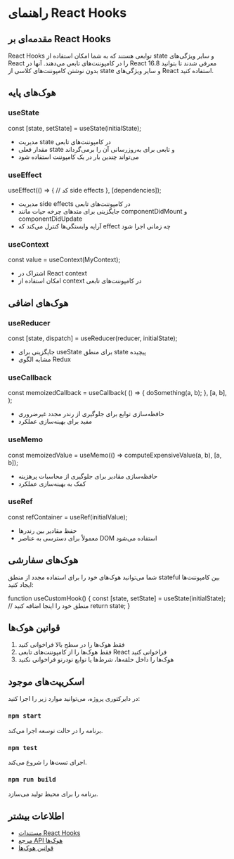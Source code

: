 # راهنمای React Hooks

## مقدمه‌ای بر React Hooks

React Hooks توابعی هستند که به شما امکان استفاده از state و سایر ویژگی‌های React را در کامپوننت‌های تابعی می‌دهند. آنها در React 16.8 معرفی شدند تا بتوانید بدون نوشتن کامپوننت‌های کلاسی از state و سایر ویژگی‌های React استفاده کنید.

## هوک‌های پایه

### useState

const [state, setState] = useState(initialState);

- مدیریت state در کامپوننت‌های تابعی
- مقدار فعلی state و تابعی برای به‌روزرسانی آن را برمی‌گرداند
- می‌تواند چندین بار در یک کامپوننت استفاده شود

### useEffect

useEffect(() => {
// کد side effects
}, [dependencies]);

- مدیریت side effects در کامپوننت‌های تابعی
- جایگزینی برای متدهای چرخه حیات مانند componentDidMount و componentDidUpdate
- آرایه وابستگی‌ها کنترل می‌کند که effect چه زمانی اجرا شود

### useContext

const value = useContext(MyContext);

- اشتراک در React context
- امکان استفاده از context در کامپوننت‌های تابعی

## هوک‌های اضافی

### useReducer

const [state, dispatch] = useReducer(reducer, initialState);

- جایگزینی برای useState برای منطق state پیچیده
- مشابه الگوی Redux

### useCallback

const memoizedCallback = useCallback(
() => {
doSomething(a, b);
},
[a, b],
);

- حافظه‌سازی توابع برای جلوگیری از رندر مجدد غیرضروری
- مفید برای بهینه‌سازی عملکرد

### useMemo

const memoizedValue = useMemo(() => computeExpensiveValue(a, b), [a, b]);

- حافظه‌سازی مقادیر برای جلوگیری از محاسبات پرهزینه
- کمک به بهینه‌سازی عملکرد

### useRef

const refContainer = useRef(initialValue);

- حفظ مقادیر بین رندرها
- معمولاً برای دسترسی به عناصر DOM استفاده می‌شود

## هوک‌های سفارشی

شما می‌توانید هوک‌های خود را برای استفاده مجدد از منطق stateful بین کامپوننت‌ها ایجاد کنید:

function useCustomHook() {
const [state, setState] = useState(initialState);
// منطق خود را اینجا اضافه کنید
return state;
}

## قوانین هوک‌ها

1. فقط هوک‌ها را در سطح بالا فراخوانی کنید
2. فقط هوک‌ها را از کامپوننت‌های تابعی React فراخوانی کنید
3. هوک‌ها را داخل حلقه‌ها، شرط‌ها یا توابع تودرتو فراخوانی نکنید

## اسکریپت‌های موجود

در دایرکتوری پروژه، می‌توانید موارد زیر را اجرا کنید:

### `npm start`

برنامه را در حالت توسعه اجرا می‌کند.

### `npm test`

اجرای تست‌ها را شروع می‌کند.

### `npm run build`

برنامه را برای محیط تولید می‌سازد.

## اطلاعات بیشتر

- [مستندات React Hooks](https://reactjs.org/docs/hooks-intro.html)
- [مرجع API هوک‌ها](https://reactjs.org/docs/hooks-reference.html)
- [قوانین هوک‌ها](https://reactjs.org/docs/hooks-rules.html)
